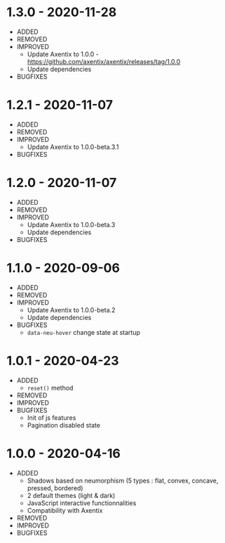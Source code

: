 # 1.3.0 - 2020-11-28

- ADDED
- REMOVED
- IMPROVED
  - Update Axentix to 1.0.0 - https://github.com/axentix/axentix/releases/tag/1.0.0 
  - Update dependencies
- BUGFIXES

# 1.2.1 - 2020-11-07

- ADDED
- REMOVED
- IMPROVED
  - Update Axentix to 1.0.0-beta.3.1
- BUGFIXES

# 1.2.0 - 2020-11-07

- ADDED
- REMOVED
- IMPROVED
  - Update Axentix to 1.0.0-beta.3
  - Update dependencies
- BUGFIXES

# 1.1.0 - 2020-09-06

- ADDED
- REMOVED
- IMPROVED
  - Update Axentix to 1.0.0-beta.2
  - Update dependencies
- BUGFIXES
  - `data-neu-hover` change state at startup

# 1.0.1 - 2020-04-23

- ADDED
  - `reset()` method
- REMOVED
- IMPROVED
- BUGFIXES
  - Init of js features
  - Pagination disabled state

# 1.0.0 - 2020-04-16

- ADDED
  - Shadows based on neumorphism (5 types : flat, convex, concave, pressed, bordered)
  - 2 default themes (light & dark)
  - JavaScript interactive functionnalities
  - Compatibility with Axentix
- REMOVED
- IMPROVED
- BUGFIXES

